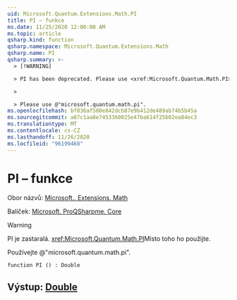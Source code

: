 ```yaml
---
uid: Microsoft.Quantum.Extensions.Math.PI
title: PI – funkce
ms.date: 11/25/2020 12:00:00 AM
ms.topic: article
qsharp.kind: function
qsharp.namespace: Microsoft.Quantum.Extensions.Math
qsharp.name: PI
qsharp.summary: >-
  > [!WARNING]

  > PI has been deprecated. Please use <xref:Microsoft.Quantum.Math.PI> instead.

  >

  > Please use @"microsoft.quantum.math.pi".
ms.openlocfilehash: bf036af580e842dcb87e9b412de489ab74b5b45a
ms.sourcegitcommit: a87c1aa8e7453360025e47ba614f25b02ea84ec3
ms.translationtype: MT
ms.contentlocale: cs-CZ
ms.lasthandoff: 11/26/2020
ms.locfileid: "96199468"
---
```

# <a name="pi-function"></a>PI – funkce

Obor názvů: [Microsoft.. Extensions. Math](xref:Microsoft.Quantum.Extensions.Math)

Balíček: [Microsoft. ProQSharpme. Core](https://nuget.org/packages/Microsoft.Quantum.QSharp.Core)


> [!WARNING]
> PI je zastaralá. <xref:Microsoft.Quantum.Math.PI>Místo toho ho použijte.
>
> Používejte @"microsoft.quantum.math.pi".



```qsharp
function PI () : Double
```


## <a name="output--double"></a>Výstup: [Double](xref:microsoft.quantum.lang-ref.double)

